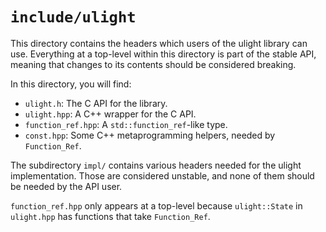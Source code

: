 # `include/ulight`

This directory contains the headers which users of the ulight library can use.
Everything at a top-level within this directory is part of the stable API,
meaning that changes to its contents should be considered breaking.

In this directory, you will find:
- `ulight.h`: The C API for the library.
- `ulight.hpp`: A C++ wrapper for the C API.
- `function_ref.hpp`: A `std::function_ref`-like type.
- `const.hpp`: Some C++ metaprogramming helpers, needed by `Function_Ref`.

The subdirectory `impl/` contains various headers needed
for the ulight implementation.
Those are considered unstable,
and none of them should be needed by the API user.

`function_ref.hpp` only appears at a top-level because `ulight::State` in `ulight.hpp`
has functions that take `Function_Ref`.
